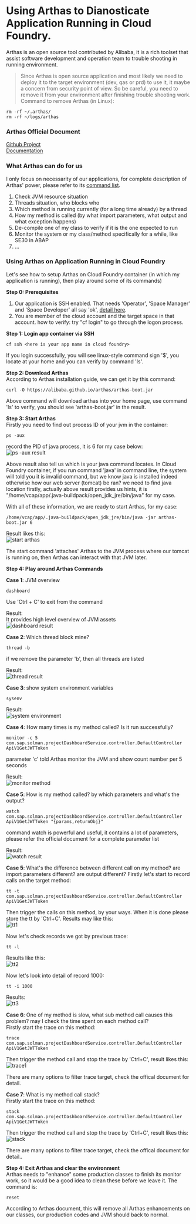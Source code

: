 # Using Arthas to Dianosticate Application Running in Cloud Foundry.

Arthas is an open source tool contributed by Alibaba, it is a rich toolset that assist software development and operation team to trouble shooting in running environment.

>Since Arthas is open source application and most likely we need to deploy it to the target environment (dev, qas or prd) to use it, it maybe a concern from security point of view. So be careful, you need to remove it from your environment after finishing trouble shooting work. Command to remove Arthas (in Linux):  
```  
rm -rf ~/.arthas/  
rm -rf ~/logs/arthas  
``` 


### Arthas Official Document
[Github Project](https://github.com/alibaba/arthas)  
[Documentation](https://alibaba.github.io/arthas/)

### What Arthas can do for us
I only focus on necessarity of our applications, for complete description of Arthas' power, please refer to its [command list](https://alibaba.github.io/arthas/commands.html).
1. Check JVM resource situation
2. Threads situation, who blocks who
3. Which method is running currently (for a long time already) by a thread
4. How my method is called (by what import parameters, what output and what exception happens)
5. De-compile one of my class to verify if it is the one expected to run
6. Monitor the system or my class/method specifically for a while, like SE30 in ABAP
7. ... 

### Using Arthas on Application Running in Cloud Foundry

Let's see how to setup Arthas on Cloud Foundry container (in which my application is running), then play around some of its commands)

**Step 0: Prerequisites**  
1. Our application is SSH enabled. That needs 'Operator', 'Space Manager' and 'Space Developer' all say 'ok', [detail here](https://docs.cloudfoundry.org/devguide/deploy-apps/app-ssh-overview.html).
2. You are member of the cloud account and the target space in that account. how to verify: try "cf login" to go through the logon process.

**Step 1: Login app container via SSH**  
 
```  
cf ssh <here is your app name in cloud foundry>
```   
If you login successfully, you will see linux-style command sign '$', you locate at your home and you can verify by command 'ls'.

**Step 2: Download Arthas**  
According to Arthas installation guide, we can get it by this command:
```  
curl -O https://alibaba.github.io/arthas/arthas-boot.jar
```    
Above command will download arthas into your home page, use command 'ls' to verify, you should see 'arthas-boot.jar' in the result.

**Step 3: Start Arthas**  
Firstly you need to find out process ID of your jvm in the container:
```  
ps -aux
```  
record the PID of java process, it is 6 for my case below:  
![ps -aux result](images/ps.PNG)
 
Above result also tell us which is your java command locates. In Cloud Foundry container, if you run command 'java' in command line, the system will told you it is invalid command, but we know java is installed indeed otherwise how our web server (tomcat) be ran? we need to find java location firstly, actually above result provides us hints, it is "/home/vcap/app/.java-buildpack/open_jdk_jre/bin/java" for my case.

With all of these information, we are ready to start Arthas, for my case:  
```  
/home/vcap/app/.java-buildpack/open_jdk_jre/bin/java -jar arthas-boot.jar 6
```    
Result likes this:  
![start arthas](images/start_arthas.PNG)

The start command 'attaches' Arthas to the JVM process where our tomcat is running on, then Arthas can interact with that JVM later.

**Step 4: Play around Arthas Commands**

**Case 1**: JVM overview  
```  
dashboard
```  
Use 'Ctrl + C' to exit from the command

Result:  
It provides high level overview of JVM assets  
![dashboard result](images/dashboard.PNG)

**Case 2**: Which thread block mine?  
```  
thread -b
```  
if we remove the parameter 'b', then all threads are listed

Result:  
![thread result](images/thread.PNG)

**Case 3**: show system environment variables  
```  
sysenv  
```  

Result:  
![system environment](images/sysenv.PNG)

**Case 4**: How many times is my method called? Is it run successfully?  
```  
monitor -c 5 com.sap.solman.projectDashboardService.controller.DefaultController ApiV1GetJWTToken
```  
parameter 'c' told Arthas monitor the JVM and show count number per 5 seconds

Result:  
![monitor method](images/monitor.PNG) 

**Case 5**: How is my method called? by which parameters and what's the output?  
```  
watch  com.sap.solman.projectDashboardService.controller.DefaultController  ApiV1GetJWTToken "{params,returnObj}"  
```  
command watch is powerful and useful, it contains a lot of parameters, please refer the official document for a complete parameter list

Result:  
![watch result](images/watch.PNG)

**Case 5**: What's the difference between different call on my method? are import parameters different? are output different?
Firstly let's start to record calls on the target method:  
```  
tt -t com.sap.solman.projectDashboardService.controller.DefaultController  ApiV1GetJWTToken  
```  
Then trigger the calls on this method, by your ways. When it is done please store the tt by 'Ctrl+C'. Results may like this:  
![tt1](images/tt1.PNG)

Now let's check records we got by previous trace:  
```  
tt -l  
```     
Results like this:  
![tt2](images/tt2.PNG)

Now let's look into detail of record 1000:  
```  
tt -i 1000  
```  
Results:  
![tt3](images/tt3.PNG)

**Case 6**: One of my method is slow, what sub method call causes this problem? may I check the time spent on each method call?    
Firstly start the trace on this method:  
```  
trace com.sap.solman.projectDashboardService.controller.DefaultController ApiV1GetJWTToken  
```  
Then trigger the method call and stop the trace by 'Ctrl+C', result likes this:  
![trace1](images/trace1.PNG)  

There are many options to filter trace target, check the offical document for detail.

**Case 7**: What is my method call stack?    
Firstly start the trace on this method:  
```  
stack com.sap.solman.projectDashboardService.controller.DefaultController ApiV1GetJWTToken  
```  
Then trigger the method call and stop the trace by 'Ctrl+C', result likes this:  
![stack](images/stack.PNG)    
  
There are many options to filter trace target, check the offical document for detail..  

**Step 4: Exit Arthas and clear the environment**  
Arthas needs to "enhance" some production classes to finish its monitor work, so it would be a good idea to clean these before we leave it. The command is:  
```  
reset  
```  
According to Arthas document, this will remove all Arthas enhancements on our classes, our production codes and JVM should back to normal.   